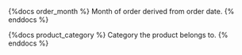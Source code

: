 {%docs order_month %}
Month of order derived from order date.
{% enddocs %}

{%docs product_category %}
Category the product belongs to.
{% enddocs %}
